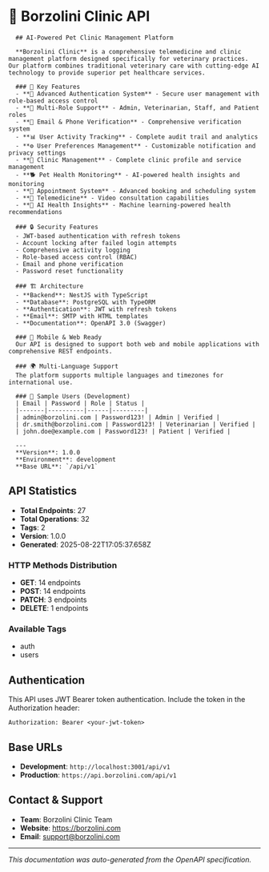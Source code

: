 # 🐾 Borzolini Clinic API


      ## AI-Powered Pet Clinic Management Platform

      **Borzolini Clinic** is a comprehensive telemedicine and clinic management platform designed specifically for veterinary practices. Our platform combines traditional veterinary care with cutting-edge AI technology to provide superior pet healthcare services.

      ### 🚀 Key Features
      - **🔐 Advanced Authentication System** - Secure user management with role-based access control
      - **👥 Multi-Role Support** - Admin, Veterinarian, Staff, and Patient roles
      - **📧 Email & Phone Verification** - Comprehensive verification system
      - **📊 User Activity Tracking** - Complete audit trail and analytics
      - **⚙️ User Preferences Management** - Customizable notification and privacy settings
      - **🏥 Clinic Management** - Complete clinic profile and service management
      - **🐕 Pet Health Monitoring** - AI-powered health insights and monitoring
      - **📅 Appointment System** - Advanced booking and scheduling system
      - **🎥 Telemedicine** - Video consultation capabilities
      - **🤖 AI Health Insights** - Machine learning-powered health recommendations

      ### 🔒 Security Features
      - JWT-based authentication with refresh tokens
      - Account locking after failed login attempts
      - Comprehensive activity logging
      - Role-based access control (RBAC)
      - Email and phone verification
      - Password reset functionality

      ### 🏗️ Architecture
      - **Backend**: NestJS with TypeScript
      - **Database**: PostgreSQL with TypeORM
      - **Authentication**: JWT with refresh tokens
      - **Email**: SMTP with HTML templates
      - **Documentation**: OpenAPI 3.0 (Swagger)

      ### 📱 Mobile & Web Ready
      Our API is designed to support both web and mobile applications with comprehensive REST endpoints.

      ### 🌍 Multi-Language Support
      The platform supports multiple languages and timezones for international use.

      ### 🧪 Sample Users (Development)
      | Email | Password | Role | Status |
      |-------|----------|------|---------|
      | admin@borzolini.com | Password123! | Admin | Verified |
      | dr.smith@borzolini.com | Password123! | Veterinarian | Verified |
      | john.doe@example.com | Password123! | Patient | Verified |

      ---
      **Version**: 1.0.0  
      **Environment**: development  
      **Base URL**: `/api/v1`
    

## API Statistics

- **Total Endpoints**: 27
- **Total Operations**: 32
- **Tags**: 2
- **Version**: 1.0.0
- **Generated**: 2025-08-22T17:05:37.658Z

### HTTP Methods Distribution

- **GET**: 14 endpoints
- **POST**: 14 endpoints
- **PATCH**: 3 endpoints
- **DELETE**: 1 endpoints

### Available Tags

- auth
- users

## Authentication

This API uses JWT Bearer token authentication. Include the token in the Authorization header:

```
Authorization: Bearer <your-jwt-token>
```

## Base URLs

- **Development**: `http://localhost:3001/api/v1`
- **Production**: `https://api.borzolini.com/api/v1`

## Contact & Support

- **Team**: Borzolini Clinic Team
- **Website**: https://borzolini.com
- **Email**: support@borzolini.com

---

*This documentation was auto-generated from the OpenAPI specification.*

